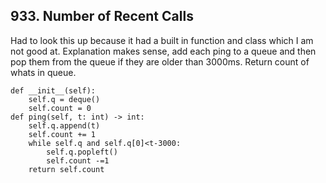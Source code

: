 ## 933. Number of Recent Calls

Had to look this up because it had a built in function and class which I am not good at.
Explanation makes sense, add each ping to a queue and then pop them from the queue if they are older than 3000ms.
Return count of whats in queue.

    def __init__(self):
        self.q = deque()
        self.count = 0
    def ping(self, t: int) -> int:
        self.q.append(t)
        self.count += 1
        while self.q and self.q[0]<t-3000:
            self.q.popleft()
            self.count -=1
        return self.count
